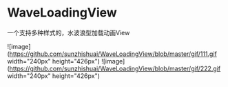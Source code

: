 # WaveLoadingView
一个支持多种样式的，水波浪型加载动画View

![image](https://github.com/sunzhishuai/WaveLoadingView/blob/master/gif/111.gif width="240px" height="426px")  ![image](https://github.com/sunzhishuai/WaveLoadingView/blob/master/gif/222.gif width="240px" height="426px") 
